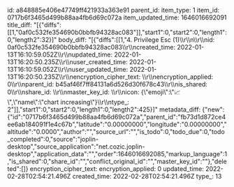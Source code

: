id: a848885e406e47749ff421933a363e91
parent_id: 
item_type: 1
item_id: 0717b6f3465d499b88aa4fb6d69c072a
item_updated_time: 1646016692091
title_diff: "[{\"diffs\":[[1,\"0af0c532fe354690b0bbfb94328ac083\"]],\"start1\":0,\"start2\":0,\"length1\":0,\"length2\":32}]"
body_diff: "[{\"diffs\":[[1,\"4. Privilege Esc (1)\\\r\\\n\\\r\\\nid: 0af0c532fe354690b0bbfb94328ac083\\\r\\\ncreated_time: 2022-01-13T16:10:59.052Z\\\r\\\nupdated_time: 2022-01-13T16:20:50.235Z\\\r\\\nuser_created_time: 2022-01-13T16:10:59.052Z\\\r\\\nuser_updated_time: 2022-01-13T16:20:50.235Z\\\r\\\nencryption_cipher_text: \\\r\\\nencryption_applied: 0\\\r\\\nparent_id: b45af46f7ff84131a6d526d30f678c43\\\r\\\nis_shared: 0\\\r\\\nshare_id: \\\r\\\nmaster_key_id: \\\r\\\nicon: {\\\"emoji\\\":\\\"📈\\\",\\\"name\\\":\\\"chart increasing\\\"}\\\r\\\ntype_: 2\"]],\"start1\":0,\"start2\":0,\"length1\":0,\"length2\":425}]"
metadata_diff: {"new":{"id":"0717b6f3465d499b88aa4fb6d69c072a","parent_id":"fb73d1d872ce4ee6ab184091f1e4c67b","latitude":"0.00000000","longitude":"0.00000000","altitude":"0.0000","author":"","source_url":"","is_todo":0,"todo_due":0,"todo_completed":0,"source":"joplin-desktop","source_application":"net.cozic.joplin-desktop","application_data":"","order":1646016692085,"markup_language":1,"is_shared":0,"share_id":"","conflict_original_id":"","master_key_id":""},"deleted":[]}
encryption_cipher_text: 
encryption_applied: 0
updated_time: 2022-02-28T02:54:21.496Z
created_time: 2022-02-28T02:54:21.496Z
type_: 13